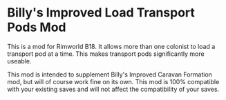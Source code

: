 # Billy's Improved Load Transport Pods Mod

This is a mod for Rimworld B18. It allows more than one colonist to load a transport pod at a time. This makes transport pods significantly more useable.

This mod is intended to supplement Billy's Improved Caravan Formation mod, but will of course work fine on its own. This mod is 100% compatible with your existing saves and will not affect the compatibility of your saves.